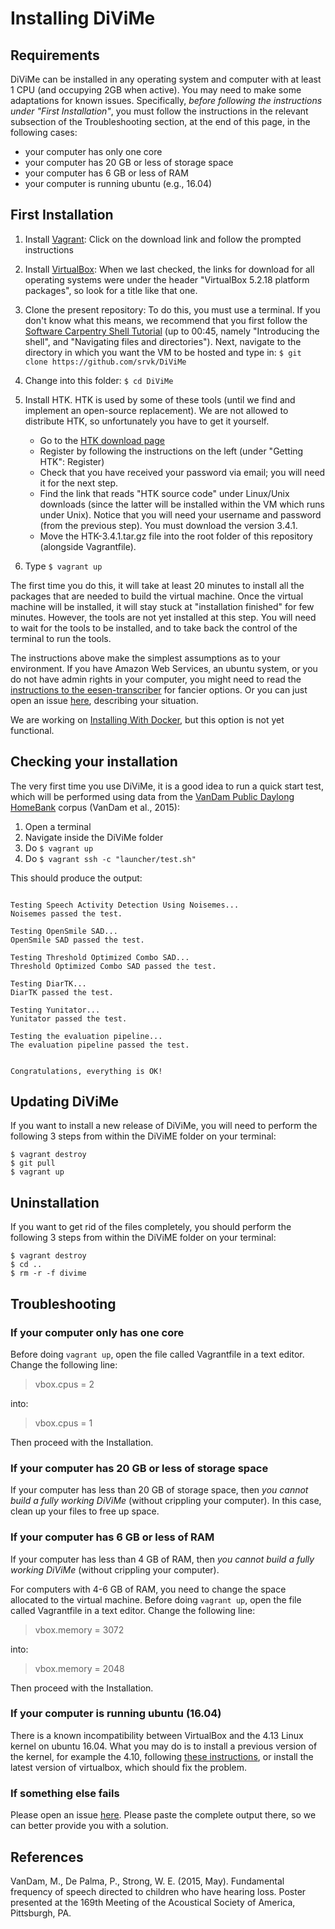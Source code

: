 # Installing DiViMe

## Requirements

DiViMe can be installed in any operating system and computer with at least 1 CPU (and occupying 2GB when active). You may need to make some adaptations for known issues. Specifically, *before following the instructions under "First Installation"*, you must follow the instructions in the relevant subsection of the Troubleshooting section, at the end of this page, in the following cases:

- your computer has only one core
- your computer has 20 GB or less of storage space
- your computer has 6 GB or less of RAM
- your computer is running ubuntu (e.g., 16.04)


## First Installation

1. Install [Vagrant](https://www.vagrantup.com/): Click on the download link and follow the prompted instructions

2. Install [VirtualBox](https://www.virtualbox.org/wiki/Downloads): When we last checked, the links for download for all operating systems were under the header "VirtualBox 5.2.18 platform packages", so look for a title like that one.

3. Clone the present repository: To do this, you must use a terminal. If you don't know what this means, we recommend that you first follow the [Software Carpentry Shell Tutorial](https://swcarpentry.github.io/shell-novice/) (up to 00:45, namely "Introducing the shell", and "Navigating files and directories"). Next, navigate to the directory in which you want the VM to be hosted and type in: `$ git clone https://github.com/srvk/DiViMe`

4. Change into this folder: `$ cd DiViMe`

5. Install HTK. HTK is used by some of these tools (until we find and implement an open-source replacement). We are not allowed to distribute HTK, so unfortunately you have to get it yourself. 

	- Go to the [HTK download page](http://htk.eng.cam.ac.uk/download.shtml)
	- Register by following the instructions on the left (under "Getting HTK": Register)
	- Check that you have received your password via email; you will need it for the next step. 
	- Find the link that reads "HTK source code" under Linux/Unix downloads (since the latter will be installed within the VM which runs under Unix). Notice that you will need your username and password (from the previous step). You must download the version 3.4.1. 
	- Move the HTK-3.4.1.tar.gz file into the root folder of this repository (alongside Vagrantfile).

6. Type `$ vagrant up`

The first time you do this, it will take at least 20 minutes to install all the packages that are needed to build the virtual machine.
Once the virtual machine will be installed, it will stay stuck at "installation finished" for few minutes. However, the tools are not yet installed at this step.
You will need to wait for the tools to be installed, and to take back the control of the terminal to run the tools.

The instructions above make the simplest assumptions as to your environment. If you have Amazon Web Services, an ubuntu system, or you do not have admin rights in your computer, you might need to read the [instructions to the eesen-transcriber](https://github.com/srvk/eesen-transcriber/blob/master/INSTALL.md) for fancier options.  Or you can just open an issue [here](https://github.com/srvk/DiViMe/issues), describing your situation.

We are working on [Installing With Docker](https://github.com/srvk/DiViMe/wiki/InstallingWithDocker), but this option is not yet functional.

## Checking your installation

The very first time you use DiViMe, it is a good idea to run a quick start test, which will be performed using data from the [VanDam Public Daylong](https://homebank.talkbank.org/access/Public/VanDam-Daylong.html) [HomeBank](homebank.talkbank.org) corpus (VanDam et al., 2015):

1. Open a terminal
2. Navigate inside the DiViMe folder
3. Do  `$ vagrant up`
4. Do `$ vagrant ssh -c "launcher/test.sh"`

This should produce the output:

```

Testing Speech Activity Detection Using Noisemes...
Noisemes passed the test.

Testing OpenSmile SAD...
OpenSmile SAD passed the test.

Testing Threshold Optimized Combo SAD...
Threshold Optimized Combo SAD passed the test.

Testing DiarTK...
DiarTK passed the test. 

Testing Yunitator...
Yunitator passed the test. 

Testing the evaluation pipeline...
The evaluation pipeline passed the test. 


Congratulations, everything is OK! 

```


## Updating DiViMe

If you want to install a new release of DiViMe, you will need to perform the following 3 steps from within the DiViME folder on your terminal:


```
$ vagrant destroy
$ git pull
$ vagrant up
```

## Uninstallation 

If you want to get rid of the files completely, you should perform the following 3 steps from within the DiViME folder on your terminal:

```
$ vagrant destroy
$ cd ..
$ rm -r -f divime
```

## Troubleshooting

### If your computer only has one core

Before doing `vagrant up`, open the file called Vagrantfile in a text editor. Change the following line:

> vbox.cpus = 2

into:

> vbox.cpus = 1

Then proceed with the Installation.

### If your computer has 20 GB or less of storage space 

If your computer has less than 20 GB of storage space, then *you cannot build a fully working DiViMe* (without crippling your computer). In this case, clean up your files to free up space.

### If your computer has 6 GB or less of RAM 

If your computer has less than 4 GB of RAM, then *you cannot build a fully working DiViMe* (without crippling your computer). 

For computers with 4-6 GB of RAM, you need to change the space allocated to the virtual machine. Before doing `vagrant up`, open the file called Vagrantfile in a text editor. Change the following line:

> vbox.memory = 3072

into:

> vbox.memory = 2048

Then proceed with the Installation.

### If your computer is running ubuntu (16.04)

There is a known incompatibility between VirtualBox and the 4.13 Linux kernel on ubuntu 16.04. What you may do is to install a previous version of the kernel, for example the 4.10, following [these instructions](https://doc.ubuntu-fr.org/kernel#installationSimple), or install the latest version of virtualbox, which should fix the problem.

### If something  else fails

Please open an issue [here](https://github.com/srvk/DiViMe/issues). Please paste the complete output there, so we can better provide you with a solution.


## References

VanDam, M., De Palma, P., Strong, W. E. (2015, May). Fundamental frequency of speech directed to children who have hearing loss. Poster presented at the 169th Meeting of the Acoustical Society of America, Pittsburgh, PA. 
